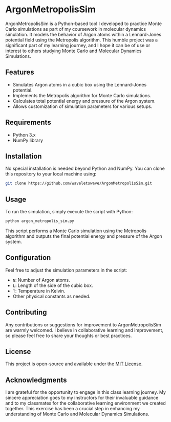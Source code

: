 # ArgonMetropolisSim

ArgonMetropolisSim is a Python-based tool I developed to practice Monte Carlo simulations as part of my coursework in molecular dynamics simulation. It models the behavior of Argon atoms within a Lennard-Jones potential field using the Metropolis algorithm. This humble project was a significant part of my learning journey, and I hope it can be of use or interest to others studying Monte Carlo and Molecular Dynamics Simulations.

## Features

- Simulates Argon atoms in a cubic box using the Lennard-Jones potential.
- Implements the Metropolis algorithm for Monte Carlo simulations.
- Calculates total potential energy and pressure of the Argon system.
- Allows customization of simulation parameters for various setups.

## Requirements

- Python 3.x
- NumPy library

## Installation

No special installation is needed beyond Python and NumPy. You can clone this repository to your local machine using:

```bash
git clone https://github.com/waveletswave/ArgonMetropolisSim.git
```

## Usage

To run the simulation, simply execute the script with Python:

```bash
python argon_metropolis_sim.py
```

This script performs a Monte Carlo simulation using the Metropolis algorithm and outputs the final potential energy and pressure of the Argon system.

## Configuration

Feel free to adjust the simulation parameters in the script:

- `N`: Number of Argon atoms.
- `L`: Length of the side of the cubic box.
- `T`: Temperature in Kelvin.
- Other physical constants as needed.

## Contributing

Any contributions or suggestions for improvement to ArgonMetropolisSim are warmly welcomed. I believe in collaborative learning and improvement, so please feel free to share your thoughts or best practices.

## License

This project is open-source and available under the [MIT License](LICENSE).

## Acknowledgments

I am grateful for the opportunity to engage in this class learning journey. My sincere appreciation goes to my instructors for their invaluable guidance and to my classmates for the collaborative learning environment we created together. This exercise has been a crucial step in enhancing my understanding of Monte Carlo and Molecular Dynamics Simulations.